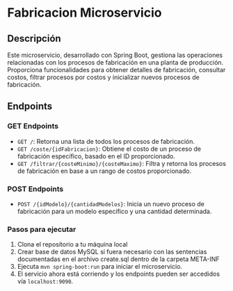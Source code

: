 # Fabricacion Microservicio

## Descripción

Este microservicio, desarrollado con Spring Boot, gestiona las operaciones relacionadas con los procesos de fabricación en una planta de producción. Proporciona funcionalidades para obtener detalles de fabricación, consultar costos, filtrar procesos por costos y inicializar nuevos procesos de fabricación.

## Endpoints

### GET Endpoints

- `GET /`: Retorna una lista de todos los procesos de fabricación.
- `GET /coste/{idFabricacion}`: Obtiene el costo de un proceso de fabricación específico, basado en el ID proporcionado.
- `GET /filtrar/{costeMinimo}/{costeMaximo}`: Filtra y retorna los procesos de fabricación en base a un rango de costos proporcionado.

### POST Endpoints

- `POST /{idModelo}/{cantidadModelos}`: Inicia un nuevo proceso de fabricación para un modelo específico y una cantidad determinada.

### Pasos para ejecutar

1. Clona el repositorio a tu máquina local
2. Crear base de datos MySQL si fuera necesario con las sentencias documentadas en el archivo create.sql dentro de la carpeta META-INF
3. Ejecuta `mvn spring-boot:run` para iniciar el microservicio.
4. El servicio ahora está corriendo y los endpoints pueden ser accedidos vía `localhost:9090`.

 
